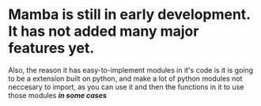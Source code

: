 # Mamba is still in early development. It has not added many major features yet.
Also, the reason it has easy-to-implement modules in it's code is it is going to be a extension built on python, and make a lot of python modules not neccesary to import, as you can use it and then the functions
in it to use those modules ***in some cases***
